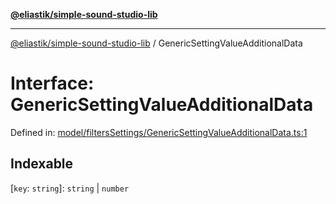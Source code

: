 [**@eliastik/simple-sound-studio-lib**](../README.md)

***

[@eliastik/simple-sound-studio-lib](../globals.md) / GenericSettingValueAdditionalData

# Interface: GenericSettingValueAdditionalData

Defined in: [model/filtersSettings/GenericSettingValueAdditionalData.ts:1](https://github.com/Eliastik/simple-sound-studio-lib/blob/4c259d6f225306533b6d6acc4801cf91fccfe063/lib/model/filtersSettings/GenericSettingValueAdditionalData.ts#L1)

## Indexable

\[`key`: `string`\]: `string` \| `number`
